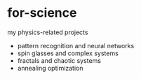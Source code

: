 # for-science
my physics-related projects

- pattern recognition and neural networks
- spin glasses and complex systems
- fractals and chaotic systems
- annealing optimization
